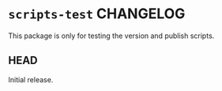 # `scripts-test` CHANGELOG

This package is only for testing the version and publish scripts.

## HEAD

Initial release.
